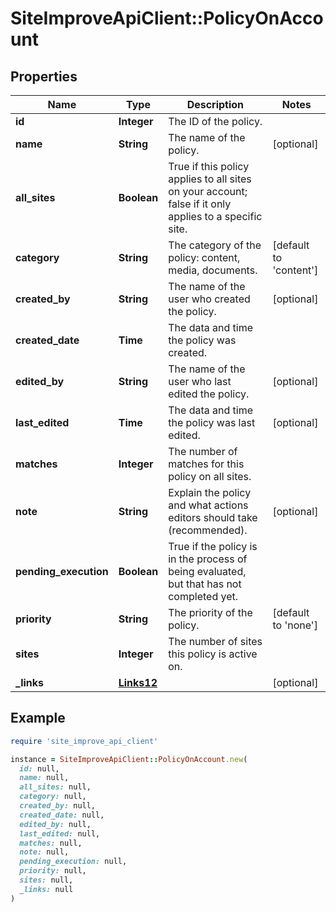 # SiteImproveApiClient::PolicyOnAccount

## Properties

| Name | Type | Description | Notes |
| ---- | ---- | ----------- | ----- |
| **id** | **Integer** | The ID of the policy. |  |
| **name** | **String** | The name of the policy. | [optional] |
| **all_sites** | **Boolean** | True if this policy applies to all sites on your account; false if it only applies to a specific site. |  |
| **category** | **String** | The category of the policy: content, media, documents. | [default to &#39;content&#39;] |
| **created_by** | **String** | The name of the user who created the policy. | [optional] |
| **created_date** | **Time** | The data and time the policy was created. |  |
| **edited_by** | **String** | The name of the user who last edited the policy. | [optional] |
| **last_edited** | **Time** | The data and time the policy was last edited. | [optional] |
| **matches** | **Integer** | The number of matches for this policy on all sites. |  |
| **note** | **String** | Explain the policy and what actions editors should take (recommended).  | [optional] |
| **pending_execution** | **Boolean** | True if the policy is in the process of being evaluated, but that has not completed yet. |  |
| **priority** | **String** | The priority of the policy. | [default to &#39;none&#39;] |
| **sites** | **Integer** | The number of sites this policy is active on. |  |
| **_links** | [**Links12**](Links12.md) |  | [optional] |

## Example

```ruby
require 'site_improve_api_client'

instance = SiteImproveApiClient::PolicyOnAccount.new(
  id: null,
  name: null,
  all_sites: null,
  category: null,
  created_by: null,
  created_date: null,
  edited_by: null,
  last_edited: null,
  matches: null,
  note: null,
  pending_execution: null,
  priority: null,
  sites: null,
  _links: null
)
```


